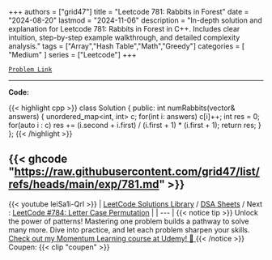 
+++
authors = ["grid47"]
title = "Leetcode 781: Rabbits in Forest"
date = "2024-08-20"
lastmod = "2024-11-06"
description = "In-depth solution and explanation for Leetcode 781: Rabbits in Forest in C++. Includes clear intuition, step-by-step example walkthrough, and detailed complexity analysis."
tags = ["Array","Hash Table","Math","Greedy"]
categories = [
    "Medium"
]
series = ["Leetcode"]
+++



[`Problem Link`](https://leetcode.com/problems/rabbits-in-forest/description/)

---
**Code:**

{{< highlight cpp >}}
class Solution {
public:
    int numRabbits(vector<int>& answers) {
        unordered_map<int, int> c;
        for(int i: answers)
        c[i]++;
        int res = 0;
        for(auto i : c) res += (i.second + i.first) / (i.first + 1) * (i.first + 1);
        return res;
    }
};
{{< /highlight >}}

{{< ghcode "https://raw.githubusercontent.com/grid47/list/refs/heads/main/exp/781.md" >}}
---
{{< youtube leiSa1i-QrI >}}
| [LeetCode Solutions Library](https://grid47.xyz/leetcode/) / [DSA Sheets](https://grid47.xyz/sheets/) / Next : [LeetCode #784: Letter Case Permutation](https://grid47.xyz/posts/leetcode-784-letter-case-permutation-solution/) |
| --- |
{{< notice tip >}}
Unlock the power of patterns! Mastering one problem builds a pathway to solve many more. Dive into practice, and let each problem sharpen your skills. [Check out my Momentum Learning course at Udemy! 🚀 ](https://www.udemy.com/course/algorithms-and-data-structures-in-cpp/)
{{< /notice >}}
Coupen: {{< clip "coupen" >}}
